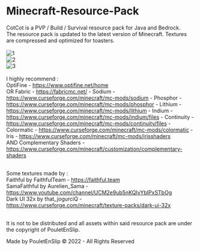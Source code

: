 # Minecraft-Resource-Pack

CotCot is a PVP / Build / Survival resource pack for Java and Bedrock.<br>
The resource pack is updated to the latest version of Minecraft. Textures are compressed and optimized for toasters.<br><br>
![1](https://github.com/PouletEnSlip/Minecraft-Resource-Pack/blob/main/Images/1.png)<br>
![2](https://github.com/PouletEnSlip/Minecraft-Resource-Pack/blob/main/Images/2.png)<br>
![3](https://github.com/PouletEnSlip/Minecraft-Resource-Pack/blob/main/Images/3.png)<br><br>
I highly recommend :<br>
OptiFine - https://www.optifine.net/home<br>
OR
	Fabric - https://fabricmc.net/ - 
	Sodium - https://www.curseforge.com/minecraft/mc-mods/sodium - 
	Phosphor - https://www.curseforge.com/minecraft/mc-mods/phosphor - 
	Lithium - https://www.curseforge.com/minecraft/mc-mods/lithium - 
	Indium - https://www.curseforge.com/minecraft/mc-mods/indium/files - 
	Continuity - https://www.curseforge.com/minecraft/mc-mods/continuity/files - 
	Colormatic - https://www.curseforge.com/minecraft/mc-mods/colormatic - 
	Iris - https://www.curseforge.com/minecraft/mc-mods/irisshaders<br>
AND
Complementary Shaders - https://www.curseforge.com/minecraft/customization/complementary-shaders<br><br>

Some textures made by :<br>
Faithful by FaithfulTeam - https://faithful.team<br>
SamaFaithful by Aurelien_Sama - https://www.youtube.com/channel/UCM2e9ub5nKQIvYbIPxSTbOg<br>
Dark UI 32x by that_jogurciQ - https://www.curseforge.com/minecraft/texture-packs/dark-ui-32x<br><br>

It is not to be distributed and all assets within said
resource pack are under the copyright of PouletEnSlip.<br>

Made by PouletEnSlip © 2022 - All Rights Reserved
